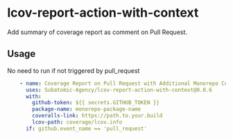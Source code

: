 # lcov-report-action-with-context

Add summary of coverage report as comment on Pull Request.

## Usage

No need to run if not triggered by pull_request

```yaml
    - name: Coverage Report on Pull Request with Additional Monorepo Context
      uses: Subatomic-Agency/lcov-report-action-with-context@0.0.6
      with:
        github-token: ${{ secrets.GITHUB_TOKEN }}
        package-name: monorepo-package-name
        coveralls-link: https://path.to.your.build
        lcov-path: coverage/lcov.info
      if: github.event_name == 'pull_request'
```